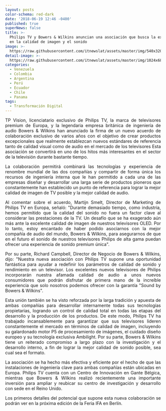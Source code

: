 ```yaml
---
layout: posts
color-schema: red-dark
date: '2018-06-19 12:46 -0400'
published: true
superNews: false
title: >-
  Philips TV y Bowers & Wilkins anuncian una asociación que busca la excelencia
  en la calidad de imagen y el sonido
image: >-
  https://raw.githubusercontent.com/itnewslat/assets/master/img/540x320/Philips-TV-p.jpg
detail-image: >-
  https://raw.githubusercontent.com/itnewslat/assets/master/img/1024x680/Philips-TV-g.jpg
categories:
  - Venezuela
  - Colombia
  - Argentina
  - Perú
  - Ecuador
  - Chile
  - Panama
tags:
  - Transformación Digital
---
```

<p style="text-align: justify;">TP Vision, licenciatario exclusivo de Philips TV, la marca de televisores premium de Europa, y la legendaria empresa británica de ingeniería de audio Bowers & Wilkins han anunciado la firma de un nuevo acuerdo de colaboración exclusivo de varios años con el objetivo de crear productos excepcionales que realmente establezcan nuevos estándares de referencia tanto de calidad visual como de audio en el mercado de los televisores Esta asociación se convertirá en uno de los hitos más interesantes en el sector de la televisión durante bastante tiempo.</p>

<p style="text-align: justify;">La colaboración permitirá combinará las tecnologías y experiencia de renombre mundial de las dos compañías y compartir de forma única los recursos de ingeniería interna que le han permitido a cada una de las empresas diseñar y desarrollar una larga serie de productos pioneros que constantemente han establecido un punto de referencia para lograr la mejor calidad de imagen de TV posible y la mejor calidad de audio.</p>

<p style="text-align: justify;">Al comentar sobre el acuerdo, Martijn Smelt, Director de Marketing de Philips TV en Europa, señaló: "Durante demasiado tiempo, como industria, hemos permitido que la calidad del sonido no fuera un factor clave al considerar las prestaciones de la TV. Un desafío que se ha exagerado aún más ante la excelente calidad de imagen de nuestros televisores OLED. Por lo tanto, estoy encantado de haber podido asociarnos con la mejor compañía de audio del mundo, Bowers & Wilkins, para asegurarnos de que en el futuro el sonido de nuestros televisores Philips de alta gama puedan ofrecer una experiencia de sonido premium única".</p>

<p style="text-align: justify;">Por su parte, Richard Campbell, Director de Negocio de Bowers & Wilkins, dijo: "Nuestra nueva asociación con Philips TV supone una oportunidad fantástica para ayudar a redefinir los parámetros de calidad de sonido y rendimiento en un televisor. Los excelentes nuevos televisores de Philips incorporarán nuestra afamada calidad de audio a unos nuevos consumidores que podrán disfrutar de primera mano de la increíble experiencia que solo nosotros podemos ofrecer con la garantía "Sound by Bowers & Wilkins".</p>

<p style="text-align: justify;">Esta unión también se ha visto reforzada por la larga tradición y apuesta de ambas compañías para desarrollar internamente todas sus tecnologías propietarias, logrando un control de calidad total en todas las etapas del desarrollo y la producción de los productos. De este modo, Philips TV ha trabajado incansablemente para garantizar que sus televisores lideren constantemente el mercado en términos de calidad de imagen, incluyendo su galardonado motor P5 de procesamiento de imágenes, el cuidado diseño europeo y su tecnología exclusiva Ambilight. Por su parte, Bowers & Wilkins tiene un reiterado compromiso a largo plazo con la investigación y el desarrollo interno, a fin de lograr la mejor calidad de sonido posible, sea cual sea el formato.</p>

<p style="text-align: justify;">La asociación se ha hecho más efectiva y eficiente por el hecho de que las instalaciones de ingeniería clave para ambas compañías están ubicadas en Europa. Philips TV cuenta con un Centro de Innovación en Gante Bélgica, mientras que Bowers & Wilkins realizó recientemente una importante inversión para ampliar y reubicar su centro de investigación y desarrollo con sede en el Reino Unido.</p>

<p style="text-align: justify;">Los primeros detalles del potencial que supone esta nueva colaboración se podrán ver en la próxima edición de la Feria IFA en Berlín.</p>